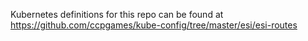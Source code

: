 Kubernetes definitions for this repo can be found at https://github.com/ccpgames/kube-config/tree/master/esi/esi-routes
